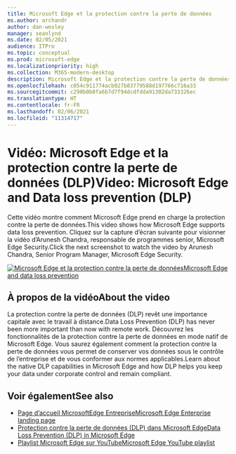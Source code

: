```yaml
---
title: Microsoft Edge et la protection contre la perte de données
ms.author: archandr
author: dan-wesley
manager: seanlynd
ms.date: 02/05/2021
audience: ITPro
ms.topic: conceptual
ms.prod: microsoft-edge
ms.localizationpriority: high
ms.collection: M365-modern-desktop
description: Microsoft Edge et la protection contre la perte de données (DLP)
ms.openlocfilehash: c054c911774acb027b83779588d197766c716a33
ms.sourcegitcommit: c290b0b0fa6b7d7f94dcdfdda91302da733326ec
ms.translationtype: HT
ms.contentlocale: fr-FR
ms.lasthandoff: 02/06/2021
ms.locfileid: "11314717"
---
```

# <span data-ttu-id="b42bb-103">Vidéo: Microsoft Edge et la protection contre la perte de données (DLP)</span><span class="sxs-lookup"><span data-stu-id="b42bb-103">Video: Microsoft Edge and Data loss prevention (DLP)</span></span>

<span data-ttu-id="b42bb-104">Cette vidéo montre comment Microsoft Edge prend en charge la protection contre la perte de données.</span><span class="sxs-lookup"><span data-stu-id="b42bb-104">This video shows how Microsoft Edge supports data loss prevention.</span></span> <span data-ttu-id="b42bb-105">Cliquez sur la capture d’écran suivante pour visionner la vidéo d’Arunesh Chandra, responsable de programmes senior, Microsoft Edge Security.</span><span class="sxs-lookup"><span data-stu-id="b42bb-105">Click the next screenshot to watch the video by Arunesh Chandra, Senior Program Manager, Microsoft Edge Security.</span></span>

[![ <span data-ttu-id="b42bb-106">Microsoft Edge et la protection contre la perte de données</span><span class="sxs-lookup"><span data-stu-id="b42bb-106">Microsoft Edge and data loss prevention</span></span>](media/microsoft-edge-security-dlp/0.png)](http://www.youtube.com/watch?v=dLD04U9eTqg " Microsoft Edge and data loss prevention")

## <span data-ttu-id="b42bb-107">À propos de la vidéo</span><span class="sxs-lookup"><span data-stu-id="b42bb-107">About the video</span></span>

<span data-ttu-id="b42bb-108">La protection contre la perte de données (DLP) revêt une importance capitale avec le travail à distance.</span><span class="sxs-lookup"><span data-stu-id="b42bb-108">Data Loss Prevention (DLP) has never been more important than now with remote work.</span></span> <span data-ttu-id="b42bb-109">Découvrez les fonctionnalités de la protection contre la perte de données en mode natif de Microsoft Edge. Vous saurez également comment la protection contre la perte de données vous permet de conserver vos données sous le contrôle de l’entreprise et de vous conformer aux normes applicables.</span><span class="sxs-lookup"><span data-stu-id="b42bb-109">Learn about the native DLP capabilities in Microsoft Edge and how DLP helps you keep your data under corporate control and remain compliant.</span></span>

## <span data-ttu-id="b42bb-110">Voir également</span><span class="sxs-lookup"><span data-stu-id="b42bb-110">See also</span></span>

- [<span data-ttu-id="b42bb-111">Page d’accueil MicrosoftEdge Entreprise</span><span class="sxs-lookup"><span data-stu-id="b42bb-111">Microsoft Edge Enterprise landing page</span></span>](https://aka.ms/EdgeEnterprise)
- [<span data-ttu-id="b42bb-112">Protection contre la perte de données (DLP) dans Microsoft Edge</span><span class="sxs-lookup"><span data-stu-id="b42bb-112">Data Loss Prevention (DLP) in Microsoft Edge</span></span>](microsoft-edge-security-dlp.md)
- [<span data-ttu-id="b42bb-113">Playlist Microsoft Edge sur YouTube</span><span class="sxs-lookup"><span data-stu-id="b42bb-113">Microsoft Edge YouTube playlist</span></span>](https://www.youtube.com/playlist?list=PLXtHYVsvn_b-uXh1tMeYpT-0iD8tD3tFy)
